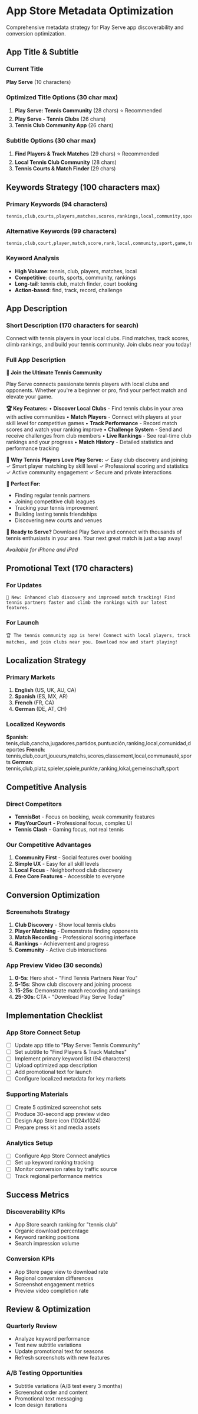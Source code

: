 # App Store Metadata Optimization

Comprehensive metadata strategy for Play Serve app discoverability and conversion optimization.

## App Title & Subtitle

### Current Title
**Play Serve** (10 characters)

### Optimized Title Options (30 char max)
1. **Play Serve: Tennis Community** (28 chars) ⭐ Recommended
2. **Play Serve - Tennis Clubs** (26 chars)
3. **Tennis Club Community App** (26 chars)

### Subtitle Options (30 char max)
1. **Find Players & Track Matches** (29 chars) ⭐ Recommended
2. **Local Tennis Club Community** (28 chars)
3. **Tennis Courts & Match Finder** (29 chars)

## Keywords Strategy (100 characters max)

### Primary Keywords (94 characters)
```
tennis,club,courts,players,matches,scores,rankings,local,community,sports,finder,tracker
```

### Alternative Keywords (99 characters)
```
tennis,club,court,player,match,score,rank,local,community,sport,game,tournament,league,social
```

### Keyword Analysis
- **High Volume**: tennis, club, players, matches, local
- **Competitive**: courts, sports, community, rankings
- **Long-tail**: tennis club, match finder, court booking
- **Action-based**: find, track, record, challenge

## App Description

### Short Description (170 characters for search)
Connect with tennis players in your local clubs. Find matches, track scores, climb rankings, and build your tennis community. Join clubs near you today!

### Full App Description

**🎾 Join the Ultimate Tennis Community**

Play Serve connects passionate tennis players with local clubs and opponents. Whether you're a beginner or pro, find your perfect match and elevate your game.

**🏆 Key Features:**
• **Discover Local Clubs** - Find tennis clubs in your area with active communities
• **Match Players** - Connect with players at your skill level for competitive games
• **Track Performance** - Record match scores and watch your ranking improve
• **Challenge System** - Send and receive challenges from club members
• **Live Rankings** - See real-time club rankings and your progress
• **Match History** - Detailed statistics and performance tracking

**🌟 Why Tennis Players Love Play Serve:**
✓ Easy club discovery and joining
✓ Smart player matching by skill level
✓ Professional scoring and statistics
✓ Active community engagement
✓ Secure and private interactions

**🎯 Perfect For:**
- Finding regular tennis partners
- Joining competitive club leagues
- Tracking your tennis improvement
- Building lasting tennis friendships
- Discovering new courts and venues

**📱 Ready to Serve?**
Download Play Serve and connect with thousands of tennis enthusiasts in your area. Your next great match is just a tap away!

*Available for iPhone and iPad*

## Promotional Text (170 characters)

### For Updates
```
🎾 New: Enhanced club discovery and improved match tracking! Find tennis partners faster and climb the rankings with our latest features.
```

### For Launch
```
🏆 The tennis community app is here! Connect with local players, track matches, and join clubs near you. Download now and start playing!
```

## Localization Strategy

### Primary Markets
1. **English** (US, UK, AU, CA)
2. **Spanish** (ES, MX, AR) 
3. **French** (FR, CA)
4. **German** (DE, AT, CH)

### Localized Keywords
**Spanish**: tenis,club,cancha,jugadores,partidos,puntuación,ranking,local,comunidad,deportes
**French**: tennis,club,court,joueurs,matchs,scores,classement,local,communauté,sports
**German**: tennis,club,platz,spieler,spiele,punkte,ranking,lokal,gemeinschaft,sport

## Competitive Analysis

### Direct Competitors
- **TennisBot** - Focus on booking, weak community features
- **PlayYourCourt** - Professional focus, complex UI
- **Tennis Clash** - Gaming focus, not real tennis

### Our Competitive Advantages
1. **Community First** - Social features over booking
2. **Simple UX** - Easy for all skill levels
3. **Local Focus** - Neighborhood club discovery
4. **Free Core Features** - Accessible to everyone

## Conversion Optimization

### Screenshots Strategy
1. **Club Discovery** - Show local tennis clubs
2. **Player Matching** - Demonstrate finding opponents
3. **Match Recording** - Professional scoring interface
4. **Rankings** - Achievement and progress
5. **Community** - Active club interactions

### App Preview Video (30 seconds)
1. **0-5s**: Hero shot - "Find Tennis Partners Near You"
2. **5-15s**: Show club discovery and joining process
3. **15-25s**: Demonstrate match recording and rankings
4. **25-30s**: CTA - "Download Play Serve Today"

## Implementation Checklist

### App Store Connect Setup
- [ ] Update app title to "Play Serve: Tennis Community"
- [ ] Set subtitle to "Find Players & Track Matches"
- [ ] Implement primary keyword list (94 characters)
- [ ] Upload optimized app description
- [ ] Add promotional text for launch
- [ ] Configure localized metadata for key markets

### Supporting Materials
- [ ] Create 5 optimized screenshot sets
- [ ] Produce 30-second app preview video
- [ ] Design App Store icon (1024x1024)
- [ ] Prepare press kit and media assets

### Analytics Setup
- [ ] Configure App Store Connect analytics
- [ ] Set up keyword ranking tracking
- [ ] Monitor conversion rates by traffic source
- [ ] Track regional performance metrics

## Success Metrics

### Discoverability KPIs
- App Store search ranking for "tennis club"
- Organic download percentage
- Keyword ranking positions
- Search impression volume

### Conversion KPIs
- App Store page view to download rate
- Regional conversion differences
- Screenshot engagement metrics
- Preview video completion rate

## Review & Optimization

### Quarterly Review
- Analyze keyword performance
- Test new subtitle variations
- Update promotional text for seasons
- Refresh screenshots with new features

### A/B Testing Opportunities
- Subtitle variations (A/B test every 3 months)
- Screenshot order and content
- Promotional text messaging
- Icon design iterations